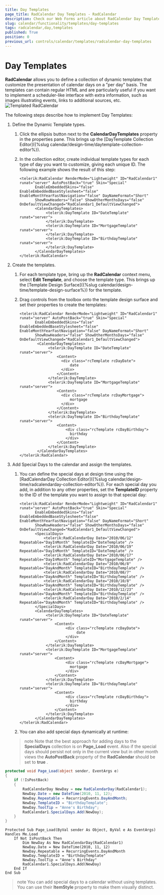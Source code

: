 ```yaml
---
title: Day Templates
page_title: RadCalendar Day Templates - RadCalendar
description: Check our Web Forms article about RadCalendar Day Templates.
slug: calendar/functionality/templates/day-templates
tags: radcalendar,day,templates
published: True
position: 0
previous_url: controls/calendar/templates/radcalendar-day-templates
---
```


# Day Templates



**RadCalendar** allows you to define a collection of dynamic templates that customize the presentation of calendar days on a "per day" basis. The templates can contain regular HTML and are particularly useful if you want to implement a scheduler-like interface with extra information, such as images illustrating events, links to additional sources, etc.
![Templated RadCalendar](images/calendar_SpecialDayTemplates.png)

The following steps describe how to implement Day Templates:

1. Define the Dynamic Template types.

    1. Click the ellipsis button next to the **CalendarDayTemplates** property in the properties pane. This brings up the [DayTemplate Collection Editor]({%slug calendar/design-time/daytemplate-collection-editor%}).
    
    2. In the collection editor, create individual template types for each type of day you want to customize, giving each unique ID. The following example shows the result of this step:
        ````ASPNET
        <telerik:RadCalendar RenderMode="Lightweight" ID="RadCalendar1" runat="server" AutoPostBack="true" Skin="Special"
               EnableEmbeddedSkins="false" EnableEmbeddedBaseStylesheet="false" EnableMonthYearFastNavigation="false" DayNameFormat="Short"
               ShowRowHeaders="false" ShowOtherMonthsDays="false" OnDefaultViewChanged="RadCalendar1_DefaultViewChanged">
               <CalendarDayTemplates>
                    <telerik:DayTemplate ID="DateTemplate" runat="server">
                    </telerik:DayTemplate>
                    <telerik:DayTemplate ID="MortgageTemplate" runat="server">
                    </telerik:DayTemplate>
                    <telerik:DayTemplate ID="BirthdayTemplate" runat="server">
                    </telerik:DayTemplate>
               </CalendarDayTemplates>
        </telerik:RadCalendar>
        ````



2. Create the templates.

    1. For each template type, bring up the **RadCalendar** context menu, select **Edit Template**, and choose the template type. This brings up the [Template Design Surface]({%slug calendar/design-time/template-design-surface%}) for the template.
    
    2. Drag controls from the toolbox onto the template design surface and set their properties to create the templates:
        ````ASPNET
        <telerik:RadCalendar RenderMode="Lightweight" ID="RadCalendar1" runat="server" AutoPostBack="true" Skin="Special"
               EnableEmbeddedSkins="false" EnableEmbeddedBaseStylesheet="false" EnableMonthYearFastNavigation="false" DayNameFormat="Short"
               ShowRowHeaders="false" ShowOtherMonthsDays="false" OnDefaultViewChanged="RadCalendar1_DefaultViewChanged">
                <CalendarDayTemplates>
                     <telerik:DayTemplate ID="DateTemplate" runat="server">
                         <Content>
                           <div class="rcTemplate rcDayDate">
                               date
                           </div>
                         </Content>
                     </telerik:DayTemplate>
                     <telerik:DayTemplate ID="MortgageTemplate" runat="server">
                         <Content>
                           <div class="rcTemplate rcDayMortgage">
                               mortgage
                           </div>
                         </Content>
                     </telerik:DayTemplate>
                     <telerik:DayTemplate ID="BirthdayTemplate" runat="server">
                         <Content>
                             <div class="rcTemplate rcDayBirthday">
                               birthday
                             </div>
                         </Content>
                     </telerik:DayTemplate>
                </CalendarDayTemplates>
        </telerik:RadCalendar>
        ````
    
    
    
3. Add Special Days to the calendar and assign the templates.

    1. You can define the special days at design time using the [RadCalendarDay Collection Editor]({%slug calendar/design-time/radcalendarday-collection-editor%}). For each special day you add, in addition to any other properties, set the **TemplateID** property to the ID of the template you want to assign to that special day:
        ````ASPNET
        <telerik:RadCalendar RenderMode="Lightweight" ID="RadCalendar1" runat="server" AutoPostBack="true" Skin="Special"
               EnableEmbeddedSkins="false" EnableEmbeddedBaseStylesheet="false" EnableMonthYearFastNavigation="false" DayNameFormat="Short"
               ShowRowHeaders="false" ShowOtherMonthsDays="false" OnDefaultViewChanged="RadCalendar1_DefaultViewChanged">
               <SpecialDays>
                   <telerik:RadCalendarDay Date="2010/06/12" Repeatable="DayInMonth" TemplateID="DateTemplate" />
                   <telerik:RadCalendarDay Date="2010/06/19" Repeatable="DayInMonth" TemplateID="DateTemplate" />
                   <telerik:RadCalendarDay Date="2010/06/17" Repeatable="DayInMonth" TemplateID="MortgageTemplate" />
                   <telerik:RadCalendarDay Date="2010/06/8" Repeatable="DayAndMonth" TemplateID="BirthdayTemplate" />
                   <telerik:RadCalendarDay Date="2010/08/7" Repeatable="DayAndMonth" TemplateID="BirthdayTemplate" />
                   <telerik:RadCalendarDay Date="2010/10/8" Repeatable="DayAndMonth" TemplateID="BirthdayTemplate" />
                   <telerik:RadCalendarDay Date="2010/12/23" Repeatable="DayAndMonth" TemplateID="BirthdayTemplate" />
                   <telerik:RadCalendarDay Date="2010/2/14" Repeatable="DayAndMonth" TemplateID="BirthdayTemplate" />
               </SpecialDays>
               <CalendarDayTemplates>
                    <telerik:DayTemplate ID="DateTemplate" runat="server">
                        <Content>
                             <div class="rcTemplate rcDayDate">
                                  date
                             </div>
                        </Content>
                    </telerik:DayTemplate>
                    <telerik:DayTemplate ID="MortgageTemplate" runat="server">
                        <Content>
                             <div class="rcTemplate rcDayMortgage">
                               mortgage
                             </div>
                        </Content>
                    </telerik:DayTemplate>
                    <telerik:DayTemplate ID="BirthdayTemplate" runat="server">
                        <Content>
                             <div class="rcTemplate rcDayBirthday">
                               birthday
                             </div>
                        </Content>
                    </telerik:DayTemplate>
               </CalendarDayTemplates>
        </telerik:RadCalendar>
        ````

    2. You can also add special days dynamically at runtime:

    >note Note that the best approach for adding days to the **SpecialDays** collection is on **Page_Load** event. Also if the special days should persist not only in the current view but in other month views the **AutoPostBack** property of the **RadCalendar** should be set to **true** .
    >

````C#
protected void Page_Load(object sender, EventArgs e)
{
    if (!IsPostBack)
    {
        RadCalendarDay NewDay = new RadCalendarDay(RadCalendar1);
        NewDay.Date = new DateTime(2010, 11, 12);
        NewDay.Repeatable = RecurringEvents.DayAndMonth;
        NewDay.TemplateID = "BirthdayTemplate";
        NewDay.ToolTip = "Anne's Birthday";
        RadCalendar1.SpecialDays.Add(NewDay);
    }
}
````
````VB.NET
Protected Sub Page_Load(ByVal sender As Object, ByVal e As EventArgs) Handles Me.Load
    If Not IsPostBack Then
        Dim NewDay As New RadCalendarDay(RadCalendar1)
        NewDay.Date = New DateTime(2010, 11, 12)
        NewDay.Repeatable = RecurringEvents.DayAndMonth
        NewDay.TemplateID = "BirthdayTemplate"
        NewDay.ToolTip = "Anne's Birthday"
        RadCalendar1.SpecialDays.Add(NewDay)
    End If
End Sub	
````



>note 
You can add special days to a calendar without using templates. You can use their **ItemStyle** property to make them visually distinct.
>


